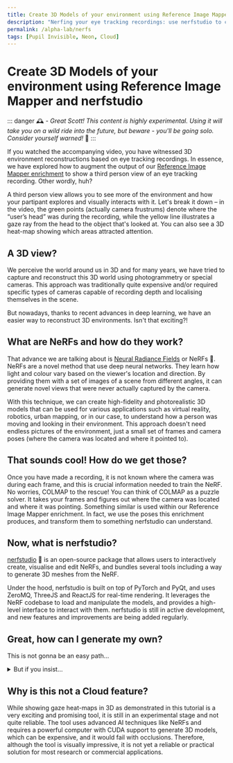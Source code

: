 ```yaml
---
title: Create 3D Models of your environment using Reference Image Mapper and nerfstudio
description: "Nerfing your eye tracking recordings: use nerfstudio to create 3D models of your environment and plot gaze in 3D."
permalink: /alpha-lab/nerfs
tags: [Pupil Invisible, Neon, Cloud]
---
```


<script setup>
import TagLinks from '@components/TagLinks.vue'
</script>

<!-- <head> <script type="module" src="https://ajax.googleapis.com/ajax/libs/model-viewer/3.0.1/model-viewer.min.js"></script> </head> -->

# Create 3D Models of your environment using Reference Image Mapper and nerfstudio

<TagLinks :tags="$frontmatter.tags" />

<Youtube src="7W2DCkPfFLE"/>

::: danger
🕰️ - _Great Scott! This content is highly experimental. Using it will take you on a wild ride into the future, but beware - you'll be going solo. Consider yourself warned!_ 🎢
:::

If you watched the accompanying video, you have witnessed 3D environment reconstructions based on eye tracking recordings. In essence, we have explored how to augment the output of our [Reference Image Mapper enrichment](https://docs-staging.pupil-labs.com/pupil-cloud/enrichments/reference-image-mapper/) to show a third person view of an eye tracking recording. Other wordly, huh?

A third person view allows you to see more of the environment and how your partipant explores and visually interacts with it. Let's break it down – in the video, the green points (actually camera frustrums) denote where the “user’s head” was during the recording, while the yellow line illustrates a gaze ray from the head to the object that's looked at. You can also see a 3D heat-map showing which areas attracted attention.

## A 3D view?

We perceive the world around us in 3D and for many years, we have tried to capture and reconstruct this 3D world using photogrammetry or special cameras. This approach was traditionally quite expensive and/or required specific types of cameras capable of recording depth and localising themselves in the scene.

But nowadays, thanks to recent advances in deep learning, we have an easier way to reconstruct 3D environments. Isn't that exciting?!

## What are NeRFs and how do they work?

That advance we are talking about is [Neural Radiance Fields](https://arxiv.org/pdf/2003.08934.pdf) or NeRFs 🔫. NeRFs are a novel method that use deep neural networks. They learn how light and colour vary based on the viewer's location and direction. By providing them with a set of images of a scene from different angles, it can generate novel views that were never actually captured by the camera.

With this technique, we can create high-fidelity and photorealistic 3D models that can be used for various applications such as virtual reality, robotics, urban mapping, or in our case, to understand how a person was moving and looking in their environment. This approach doesn't need endless pictures of the environment, just a small set of frames and camera poses (where the camera was located and where it pointed to).

## That sounds cool! How do we get those?

Once you have made a recording, it is not known where the camera was during each frame, and this is crucial information needed to train the NeRF. No worries, COLMAP to the rescue! You can think of COLMAP as a puzzle solver. It takes your frames and figures out where the camera was located and where it was pointing. Something similar is used within our Reference Image Mapper enrichment. In fact, we use the poses this enrichment produces, and transform them to something nerfstudio can understand.

## Now, what is nerfstudio?

[nerfstudio](https://docs.nerf.studio/en/latest/) 🚜 is an open-source package that allows users to interactively create, visualise and edit NeRFs, and bundles several tools including a way to generate 3D meshes from the NeRF.

Under the hood, nerfstudio is built on top of PyTorch and PyQt, and uses ZeroMQ, ThreeJS and ReactJS for real-time rendering. It leverages the NeRF codebase to load and manipulate the models, and provides a high-level interface to interact with them. nerfstudio is still in active development, and new features and improvements are being added regularly.

## Great, how can I generate my own?

This is not gonna be an easy path...

<details>
    <summary>But if you insist...</summary><br>
<!-- This is collapsed   -->
    
### What you'll need

- A powerful computer with CUDA support (e.g. an Nvidia GPU) is a **must** for this to work
- A completed Reference Image Mapper enrichment (static environments work best here, like in the accompanying videos)
- Your computer needs to support [openGL](https://www.opengl.org/), which sadly excludes Macs.

### Get your development environment ready

Follow nerfstudio [installation guide](https://docs.nerf.studio/en/latest/quickstart/installation.html), to install the dependencies and nerfstudio from source.
Alternatively, here is the basic code to create a [_conda_](https://anaconda.org/) environment that can run this:

Creating the CONDA environment and installing COLMAP:

```bash
conda create --name {ENV_NAME} python=3.8
conda activate {ENV_NAME}
conda install-c conda-forge colmap
pip install -U pip setuptools
```

Checkout which CUDA version you have and install the appropiate pytorch and torchvision wheels.

```bash
pip install torch torchvision functorch --extra-index-url https://download.pytorch.org/whl/cu117
pip install git+https://github.com/NVlabs/tiny-cuda-nn/#subdirectory=bindings/torch
```

Installing further dependencies:

```bash
pip install glfw
pip install pyrr
pip install trimesh
pip install PyOpenGL
pip install PyOpenGL_accelerate
```

Cloning the mapping tool and installing it:

```bash
# Get gaze mapping repo
git clone https://github.com/pupil-labs/pyflux.git pyflux
cd pyflux
pip install -e .
```

Cloning the nerfstudio repository at 0.1.19, and installing it:

```bash
cd ..
git clone https://github.com/nerfstudio-project/nerfstudio.git nerfstudio_git #Clone it at 0.1.16
cd nerfstudio_git
git checkout 7ae2fce
pip install -e .
```

If everything went sucessfully, it will take you around 20 minutes to install everything.

### Generate a token

Now, you will need a developer token from Pupil Cloud, so click on your profile picture at the top right of the page, select "Account Settings" on the drop-down. On the left side panel click on the "Developer" section and "New Token".

Once showing, copy the token. Note that you won't be able to see it again, so please store it securely and if you ever doubt if you expose it, delete it and create a new one.

<!-- <div class="mb-4" style="display:flex;justify-content:center;">
  <v-img class="rounded" :src="require('../media/alpha-lab/generate-token.png')"
  width="100%"
  alt="Screenshot of Cloud Developer's page with tokens generated"
  title="Screenshot of Cloud Developer's page with tokens generated" />
</div> -->
<!-- TODO: UPDATE IMAGE -->

### Time to define your parameters

Navigate to your `pyflux` folder. Inside the `pyflux` repository folder you will find a `config.json` file where you can directly change the paths, IDs and token to your own. See the description below for a better understanding of each field.

```json
{
    "NERFSTUDIO_PATH": "/nerfstudio", # Path to your nerfstudio git clone
    "BASE_PATH": "/nerf_dir", # Path for a working directory, whichever you want
    "API_KEY": "XgZUjCbXbZwjg2v4JzCs6hbkygjsYWHTBSooXXXXXXXX", # API key from Pupil Cloud
    "WORKSPACE_ID": "f66d330c-1fa1-425d-938a-36be565XXXXX",
    "PROJECT_ID": "29119766-3635-4f0f-af57-db0896dXXXXX",
    "ENRICHMENT_ID": "95882476-0a10-4d8e-9941-fe0f77eXXXXX",
    "EXPERIMENT_NAME": "building", # The experiment name of your choice
    "bbox": 2.3, # Bounding box size for nerfstudio
    "far_plane": 7.0 # Far plane clip for the OpenGL visualisation
}
```

### Time to run it.

With the conda environment active, the ids set on the config file and on the pyflux folder, we will run the following comands in the terminal:

`python prepare_enrichment.py`

This will download ALL recordings in the enrichment to `{BASE_PATH}/{EXPERIMENT_NAME}` that we defined on the JSON file. It will also prepare a set of frames to be used by NERF.

#### Time to "cherry pick" frames

It's time for some manual labour, so navigate to `{BASE_PATH}/{EXPERIMENT_NAME}/raw_frames` and remove all those frames where there is any occlusion, such as the Companion Device (phone) or body parts (like your hands). Otherwise, you will end up with a weird mesh or fancy piece of abstract art.

### Continue running it

Run `python pyflux/consolidate_raw_frames.py` in your terminal, to reorganise the frames.

Run `python pyflux/run_nerfstudio.py`, this will run colmap on the selected frames, train the NeRF and export the mesh.

::: warning
Depending on amount of GPU RAM, running the mesh export from the same run as the NeRF training causes problems. <br> In that case run `run_nerfstudio.py` again, only for the export (set flags in code). <br> You will also have to get the right value for timestamp from the `{BASE_PATH}/outputs/{EXPERIMENT_NAME}/nerfacto` folder.
:::

If you got to here, congrats! You are almost there. By now, you should already have a 3D model, like the one below:

![An example of a 3D model generated by NeRF of a building faccade in Berlin](./nerf.png)

<!-- <template>
  <div>
    <model-viewer src="../public/assets/building.glb" ar ar-modes="webxr scene-viewer quick-look" camera-controls poster="poster.png" shadow-intensity="1">
    <div class="progress-bar hide" slot="progress-bar">
        <div class="update-bar"></div>
    </div>
    <button slot="ar-button" id="ar-button">
        View in your space
    </button>
    </model-viewer>
  </div>
</template> -->

### To Blender!

Now it's time again for more manual fine-tuning, you will need to use [Blender](https://www.blender.org/) or Maya to open the mesh export `.obj` `({BASE_PATH}/exports/{EXPERIMENT_NAME}/mesh.obj)`, prune it if necesary, and export it as `.ply` format.

### Almost there!

The only step missing now is to generate a video like the one on the header of this article. Let's create the visualisation!

`python pyflux/viz/rimviz.py`

This will open a new window on your computer with OpenGL and create a visualisation. So there you go!

You can close anytime the visualisation by pressing `ESC` or it will close after the recording is over.

::: warning
The code right now will generate the visualisation, taking all recordings from the enrichment. If you want to generate a visualisation for a specific recording, you will have to change the code of pyflux.
:::

</details>

## Why is this not a Cloud feature?

While showing gaze heat-maps in 3D as demonstrated in this tutorial is a very exciting and promising tool, it is still in an experimental stage and not quite reliable. The tool uses advanced AI techniques like NeRFs and requires a powerful computer with CUDA support to generate 3D models, which can be expensive, and it would fail with occlusions. Therefore, although the tool is visually impressive, it is not yet a reliable or practical solution for most research or commercial applications.
